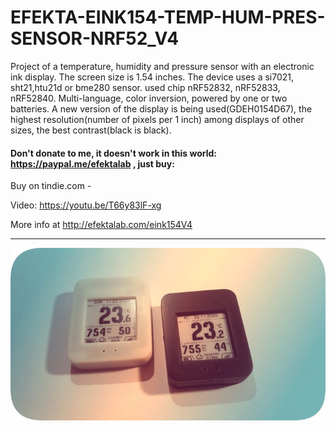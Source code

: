 # EFEKTA-EINK154-TEMP-HUM-PRES-SENSOR-NRF52_V4
Project of a temperature, humidity and pressure sensor with an electronic ink display. The screen size is 1.54 inches. The device uses a si7021, sht21,htu21d or bme280 sensor. used chip nRF52832, nRF52833, nRF52840. Multi-language, color inversion, powered by one or two batteries. A new version of the display is being used(GDEH0154D67), the highest resolution(number of pixels per 1 inch) among displays of other sizes, the best contrast(black is black).


#### Don't donate to me, it doesn't work in this world: https://paypal.me/efektalab , just buy:

Buy on tindie.com - 

Video: https://youtu.be/T66y83lF-xg

More info at http://efektalab.com/eink154V4



---

![EFEKTA EINK102 TEMP HUM MICRO SENSOR NRF52](https://github.com/smartboxchannel/EFEKTA-EINK154-TEMP-HUM-PRES-SENSOR-NRF52_V4/blob/main/IMAGES/000.jpg)

